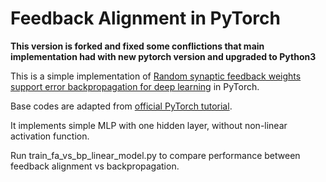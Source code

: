 # Feedback Alignment in PyTorch
**This version is forked and fixed some conflictions that main implementation had with new pytorch version and upgraded to Python3**

This is a simple implementation of [Random synaptic feedback weights support error backpropagation for deep learning](https://www.nature.com/articles/ncomms13276) in PyTorch.

Base codes are adapted from [official PyTorch tutorial](http://pytorch.org/docs/master/notes/extending.html).

It implements simple MLP with one hidden layer, without non-linear activation function.

Run train_fa_vs_bp_linear_model.py to compare performance between feedback alignment vs backpropagation.
